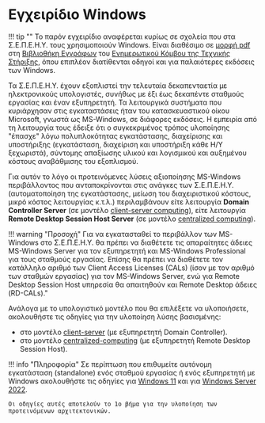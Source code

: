 # Εγχειρίδιο Windows

!!! tip ""
    Το παρόν εγχειρίδιο αναφέρεται κυρίως σε σχολεία που στα Σ.Ε.Π.Ε.Η.Υ. τους
    χρησιμοποιούν Windows. Είναι διαθέσιμο σε [μορφή
    pdf](https://ts.sch.gr/docs/odigies-egkatastasis-diaxirisis/odegos-enkatastases-diamorphoses-ms-windows-server-2022-ms-windows-11) στη
    [Βιβλιοθήκη Εγγράφων](https://ts.sch.gr/docs) του [Ενημερωτικού Κόμβου της
    Τεχνικής Στήριξης](https://ts.sch.gr), όπου επιπλέον διατίθενται οδηγοί και
    για παλαιότερες εκδόσεις των Windows.

Τα Σ.Ε.Π.Ε.Η.Υ. έχουν εξοπλιστεί την τελευταία δεκαπενταετία με ηλεκτρονικούς
υπολογιστές, συνήθως με έξι έως δεκαπέντε σταθμούς εργασίας και έναν
εξυπηρετητή. Τα λειτουργικά συστήματα που κυριάρχησαν στις εγκαταστάσεις ήταν
του κατασκευαστικού οίκου Microsoft, γνωστά ως MS-Windows, σε διάφορες
εκδόσεις. Η εμπειρία από τη λειτουργία τους έδειξε ότι ο συγκεκριμένος τρόπος
υλοποίησης "έπασχε" λόγω πολυπλοκότητας εγκατάστασης, διαχείρισης και
υποστήριξης (εγκατάσταση, διαχείριση και υποστήριξη κάθε Η/Υ ξεχωριστά),
σύντομης απαξίωσης υλικού και λογισμικού και αυξημένου κόστους αναβάθμισης του
εξοπλισμού.

Για αυτόν το λόγο οι προτεινόμενες λύσεις αξιοποίησης MS-Windows περιβάλλοντος
που ανταποκρίνονται στις ανάγκες των Σ.Ε.Π.Ε.Η.Υ. (αυτοματοποίηση της
εγκατάστασης, μείωση του διαχειριστικού κόστους, μικρό κόστος λειτουργίας
κ.τ.λ.) περιλαμβάνουν είτε λειτουργία **Domain Controller Server** (σε μοντέλο
[client-server
computing](https://en.wikipedia.org/wiki/Client%E2%80%93server_model)), είτε
λειτουργία **Remote Desktop Session Host Server** (σε μοντέλο [centralized
computing](https://en.wikipedia.org/wiki/Centralized_computing)).

!!! warning "Προσοχή"
    Για να εγκατασταθεί το περιβάλλον των MS-Windows στο Σ.Ε.Π.Ε.Η.Υ. θα πρέπει
    να διαθέτετε τις απαραίτητες άδειες MS-Windows Server για τον εξυπηρετητή
    και MS-Windows Professional για τους σταθμούς εργασίας. Επίσης θα πρέπει να
    διαθέτετε τον κατάλληλο αριθμό των Client Access Licenses (CALs) (ίσον με
    τον αριθμό των σταθμών εργασίας) για τον MS-Windows Server, ενώ για Remote
    Desktop Session Host υπηρεσία θα απαιτηθούν και Remote Desktop άδειες
    (RD-CALs)."

Ανάλογα με το υπολογιστικό μοντέλο που θα επιλέξετε να υλοποιήσετε, ακολουθήστε τις οδηγίες για την υλοποίηση λύσης βασισμένης:

- στο μοντέλο [client-server](client-server/index.md) (με εξυπηρετητή Domain Controller).
- στο μοντέλο [centralized-computing](server-based/index.md) (με εξυπηρετητή Remote Desktop Session Host).

!!! info "Πληροφορία"
    Σε περίπτωση που επιθυμείτε αυτόνομη εγκατάσταση (standalone) ενός σταθμού εργασίας ή ενός εξυπηρετητή με Windows ακολουθήστε τις οδηγίες για [Windows 11](client/index.md) και για [Windows Server 2022](server/index.md).

    Οι οδηγίες αυτές αποτελούν το 1ο βήμα για την υλοποίηση των προτεινόμενων αρχιτεκτονικών.
